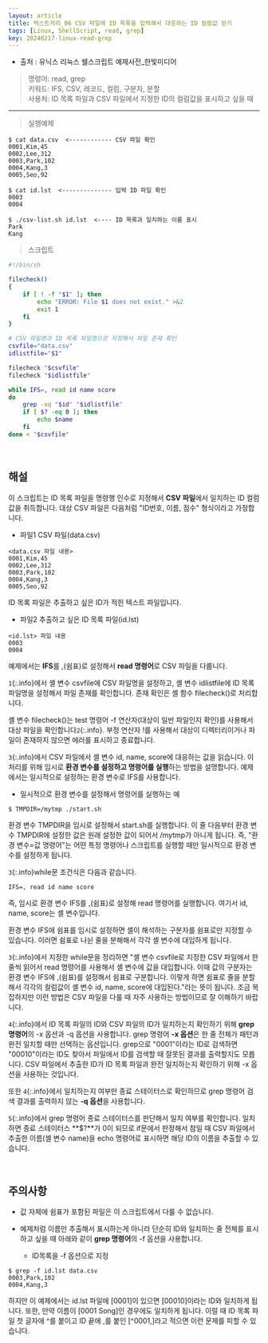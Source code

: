 ```yaml
---
layout: article
title: 텍스트처리_06 CSV 파일에 ID 목록을 입력해서 대응하는 ID 컬럼값 얻기
tags: [Linux, ShellScript, read, grep]
key: 20240217-linux-read-grep
---
```


- 출처 : 유닉스 리눅스 쉘스크립트 예제사전_한빛미디어

> 명령어: read, grep  
> 키워드: IFS, CSV, 레코드, 컬럼, 구분자, 분할  
> 사용처: ID 목록 파일과 CSV 파일에서 지정한 ID의 컬럼값을 표시하고 싶을 때

--- 

> 실행예제

```
$ cat data.csv  <------------ CSV 파일 확인
0001,Kim,45
0002,Lee,312
0003,Park,102
0004,Kang,3
0005,Seo,92

$ cat id.lst  <-------------- 입력 ID 파일 확인
0003
0004

$ ./csv-list.sh id.lst  <---- ID 목록과 일치하는 이름 표시
Park
Kang
```

> 스크립트

```bash
#!/bin/sh

filecheck()
{
    if [ ! -f "$1" ]; then
        echo "ERROR: File $1 does not exist." >&2
        exit 1
    fi
}

# CSV 파일명과 ID 목록 파일명으르 지정해서 파일 존재 확인
csvfile="data.csv"
idlistfile="$1"

filecheck "$csvfile"
filecheck "$idlistfile"

while IFS=, read id name score
do
    grep -xq "$id" "$idlistfile"
    if [ $? -eq 0 ]; then
        echo $name
    fi
done < "$csvfile"
```

&nbsp;
&nbsp;
                                                
## **해설**

이 스크립트는 ID 목록 파일을 명령행 인수로 지정해서 **CSV 파일**에서 일치하는 ID 컬럼값을 취득합니다. 대상 CSV 파일은 다음처럼 "ID번호, 이름, 점수" 형식이라고 가정합니다.

- 파일1 CSV 파일(data.csv)

```
<data.csv 파일 내용>
0001,Kim,45
0002,Lee,312
0003,Park,102
0004,Kang,3
0005,Seo,92
```

ID 목록 파일은 추출하고 싶은 ID가 적힌 텍스트 파일입니다.

- 파일2 추출하고 싶은 ID 목록 파일(id.lst)

```
<id.lst> 파일 내용
0003
0004
```

예제에서는 **IFS**를 ,(쉼표)로 설정해서 **read 명령어**로 CSV 파일을 다룹니다.

`1`{:.info}에서 셸 변수 csvfile에 CSV 파일명을 설정하고, 셸 변수 idlistfile에 ID 목록 파일명을 설정해서 파일 존재를 확인합니다. 존재 확인은 셸 함수 filecheck()로 처리합니다.

셸 변수 filecheck()는 test 명령어 -f 연산자(대상이 일반 파일인지 확인)를 사용해서 대상 파일을 확인합니다`2`{:.info}. 부정 연산자 !를 사용해서 대상이 디렉터리이거나 파일이 존재하지 않으면 에러를 표시하고 종료합니다.

`3`{:.info}에서 CSV 파일에서 셸 변수 id, name, score에 대응하는 값을 읽습니다. 이 처리를 위해 임시로 **환경 변수를 설정하고 명령어를 실행**하는 방법을 설명합니다. 예제에서는 일시적으로 설정하는 환경 변수로 IFS를 사용합니다.

- 일시적으로 환경 변수를 설정해서 명령어를 실행하는 예

```
$ TMPDIR=/mytmp ./start.sh
```

환경 변수 TMPDIR을 임시로 설정해서 start.sh를 실행합니다. 이 줄 다음부터 환경 변수 TMPDIR에 설정한 값은 원래 설정한 값이 되어서 /mytmp가 아니게 됩니다. 즉, "환경 변수=값 명령어"는 어떤 특정 명령어나 스크립트를 실행할 때만 일시적으로 환경 변수를 설정하게 됩니다.

`3`{:.info}while문 조건식은 다음과 같습니다.

```
IFS=, read id name score
```

즉, 임시로 환경 변수 IFS를 ,(쉼표)로 설정해 read 명령어를 실행합니다. 여기서 id, name, score는 셸 변수입니다.

환경 변수 IFS에 쉼표를 임시로 설정하면 셸이 해석하는 구분자를 쉼표로만 지정할 수 있습니다. 이러면 쉼표로 나뉜 줄을 분해해서 각각 셸 변수에 대입하게 됩니다.

`3`{:.info}에서 지정한 while문을 정리하면 "셸 변수 csvfile로 지정한 CSV 파일에서 한 줄씩 읽어서 read 명령어를 사용해서 셸 변수에 값을 대입합니다. 이때 값의 구분자는 환경 변수 IFS에 ,(쉼표)를 설정해서 쉼표로 구분합니다. 이렇게 하면 쉼표로 줄을 분할해서 각각의 컬럼값이 셸 변수 id, name, score에 대입된다."라는 뜻이 됩니다. 조금 복잡하지만 이런 방법은 CSV 파일을 다룰 때 자주 사용하는 방법이므로 잘 이해하기 바랍니다.

`4`{:.info}에서 ID 목록 파일의 ID와 CSV 파일의 ID가 일치하는지 확인하기 위해 **grep 명령어**의 -x 옵션과 -q 옵션을 사용합니다. grep 명령어 **-x 옵션**은 한 줄 전체가 패턴과 완전 일치할 때만 선택하는 옵션입니다. grep으로 "0001"이라는 ID로 검색하면 "00010"이라는 ID도 찾아서 파일에서 ID를 검색할 때 잘못된 결과를 출력할지도 모릅니다. CSV 파일에서 추출한 ID가 ID 목록 파일과 완전 일치하는지 확인하기 위해 -x 옵션을 사용하는 것입니다.

또한 `4`{:.info}에서 일치하는지 여부만 종료 스테이터스로 확인하므로 grep 명령어 검색 결과를 출력하지 않는 **-q 옵션**을 사용합니다.

`5`{:.info}에서 grep 명령어 종료 스테이터스를 판단해서 일치 여부를 확인합니다. 일치하면 종료 스테이터스 **$?**가 0이 되므로 if문에서 판정해서 참일 때 CSV 파일에서 추출한 이름(셸 변수 name)을 echo 명령어로 표시하면 해당 ID의 이름을 추출할 수 있습니다.


&nbsp;
&nbsp;

## **주의사항**

- 값 자체에 쉼표가 포함된 파일은 이 스크립트에서 다룰 수 없습니다.

- 예제처럼 이름만 추출해서 표시하는게 아니라 단순히 ID와 일치하는 줄 전체를 표시하고 싶을 때 아래와 같이 **grep 명령어**의 -f 옵션을 사용합니다.

    - ID목록을 -f 옵션으로 지정
```
$ grep -f id.lst data.csv
0003,Park,102
0004,Kang,3
```
하지만 이 예제에서는 id.lst 파일에 [0001]이 있으면 [00010]이라는 ID와 일치하게 됩니다. 또한, 만약 이름이 [0001 Song]인 경우에도 일치하게 됩니다. 이럴 때 ID 목록 파일 첫 글자에 ^를 붙이고 ID 끝에 ,를 붙인 [^0001,]라고 적으면 이런 문제를 피할 수 있습니다.
